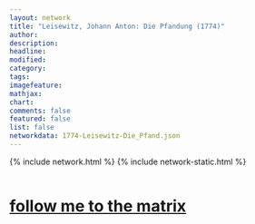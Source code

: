 ```yaml
---
layout: network
title: "Leisewitz, Johann Anton: Die Pfandung (1774)"
author:
description:
headline:
modified:
category:
tags: 
imagefeature: 
mathjax: 
chart: 
comments: false
featured: false
list: false
networkdata: 1774-Leisewitz-Die_Pfand.json
---
```

{% include network.html %}
{% include network-static.html %}
<div class="row">
  <div class="small-5 small-centered columns"><a href="/matrix260"><h1>follow me to the matrix</h1></a>
</div>
</div>
